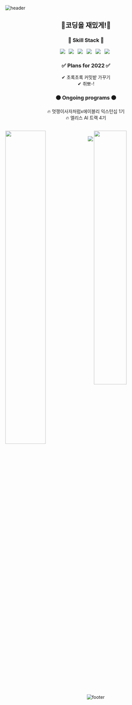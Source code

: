![header](https://capsule-render.vercel.app/api?type=wave&color=0:FFC2C7,30:B6E5D8,60:FBE5C8,100:8FDDE7&height=300&section=header&text=Hyes-y&fontSize=90&animation=twinkling)

<h2 align="center"> 🥕코딩을 재밌게!🥕 </h2>

<h3 align="center">🌱 Skill Stack 🌱</h3>

<p align="center">
<img src="https://img.shields.io/badge/Python-FFAEBC?style=flat-square&logo=Python&logoColor=white"/></a> &nbsp;
<img src="https://img.shields.io/badge/Javascript-A0E7E5?style=flat-square&logo=Javascript&logoColor=white"/></a> &nbsp;
<img src="https://img.shields.io/badge/HTML5-B4F8C8?style=flat-square&logo=HTML5&logoColor=white"/></a> &nbsp;
<img src="https://img.shields.io/badge/CSS3-FBE7C6?style=flat-square&logo=CSS3&logoColor=white"/></a> &nbsp;
<img src="https://img.shields.io/badge/Django-FFAEBC?style=flat-square&logo=Django&logoColor=white"/></a> &nbsp;
<img src="https://img.shields.io/badge/Mysql-D3B5E5?style=flat-square&logo=MySQL&logoColor=white"/></a> &nbsp;
</p>




<h3 align="center">✅ Plans for 2022 ✅</h3>
<p align="center">
✔ 초록초록 커밋밭 가꾸기 <br/>
✔ 취뽀-! <br/>
</p>

<h3 align="center">🟠 Ongoing programs 🟠</h3>

<p align="center">
🔥 멋쟁이사자처럼x에이블리 익스턴십 1기<br/>
🔥 엘리스 AI 트랙 4기
</p><br/>
<a href="https://github.com/Hyes-y/github-readme-stats">
<img align='left' style="width:50%;" src="https://github-readme-stats.vercel.app/api?username=Hyes-y&theme=buefy&show_icons=true&hide=stars,issues,contribs"></a>
<img align='right' style="width:45%;" src="https://github-readme-stats.vercel.app/api/top-langs/?username=Hyes-y&layout=compact&langs_count=4"><br/>
<img align='right' src="http://mazassumnida.wtf/api/v2/generate_badge?boj=gptjs7970">



![footer](https://capsule-render.vercel.app/api?type=wave&color=0:FFC2C7,30:B6E5D8,60:FBE5C8,100:8FDDE7&height=300&section=footer)

<!--
**Hyes-y/Hyes-y** is a ✨ _special_ ✨ repository because its `README.md` (this file) appears on your GitHub profile.

Here are some ideas to get you started:

- 🔭 I’m currently working on ...
- 🌱 I’m currently learning ...
- 👯 I’m looking to collaborate on ...
- 🤔 I’m looking for help with ...
- 💬 Ask me about ...
- 📫 How to reach me: ...
- 😄 Pronouns: ...
- ⚡ Fun fact: ...
![Hyes-y's GitHub stats](https://github-readme-stats.vercel.app/api?username=Hyes-y&theme=buefy&show_icons=true&hide=stars,issues,contribs) 
[![Top Langs](https://github-readme-stats.vercel.app/api/top-langs/?username=Hyes-y&layout=compact&langs_count=4)](https://github.com/Hyes-y/github-readme-stats)
-->
